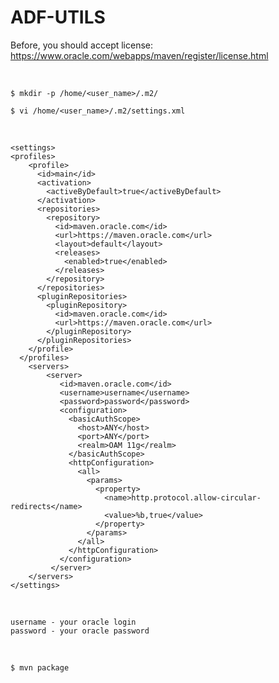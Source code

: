 # ADF-UTILS

Before, you should accept license:  
https://www.oracle.com/webapps/maven/register/license.html

<br/>

    $ mkdir -p /home/<user_name>/.m2/

    $ vi /home/<user_name>/.m2/settings.xml

<br/>  

    <settings>
    <profiles>
        <profile>
          <id>main</id>
          <activation>
            <activeByDefault>true</activeByDefault>
          </activation>
          <repositories>
            <repository>
              <id>maven.oracle.com</id>
              <url>https://maven.oracle.com</url>
              <layout>default</layout>
              <releases>
                <enabled>true</enabled>
              </releases>
            </repository>
          </repositories>
          <pluginRepositories>
            <pluginRepository>
              <id>maven.oracle.com</id>
              <url>https://maven.oracle.com</url>
            </pluginRepository>
          </pluginRepositories>
        </profile>
      </profiles>
        <servers>
            <server>
               <id>maven.oracle.com</id>
               <username>username</username>
               <password>password</password>
               <configuration>
                 <basicAuthScope>
                   <host>ANY</host>
                   <port>ANY</port>
                   <realm>OAM 11g</realm>
                 </basicAuthScope>
                 <httpConfiguration>
                   <all>
                     <params>
                       <property>
                         <name>http.protocol.allow-circular-redirects</name>
                         <value>%b,true</value>
                       </property>
                     </params>
                   </all>
                 </httpConfiguration>
               </configuration>
             </server>
        </servers>
    </settings>
    
<br/>

    username - your oracle login  
    password - your oracle password

<br/>

    $ mvn package
